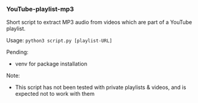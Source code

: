 ### YouTube-playlist-mp3

Short script to extract MP3 audio from videos which are part of a YouTube playlist.

Usage:
`python3 script.py [playlist-URL]`

Pending:
- venv for package installation

Note:
- This script has not been tested with private playlists & videos, and is expected not to work with them